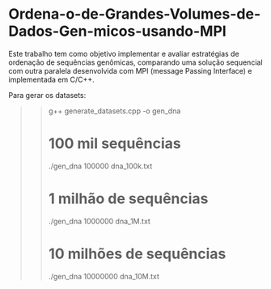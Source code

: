 # Ordena-o-de-Grandes-Volumes-de-Dados-Gen-micos-usando-MPI
Este trabalho tem como objetivo implementar e avaliar estratégias de ordenação de sequências genômicas, comparando uma solução sequencial com outra paralela desenvolvida com MPI (message Passing Interface) e implementada em C/C++.

Para gerar os datasets:
>> g++ generate_datasets.cpp -o gen_dna
>> 
>> # 100 mil sequências
>> ./gen_dna 100000 dna_100k.txt
>> 
>> # 1 milhão de sequências
>> ./gen_dna 1000000 dna_1M.txt
>>
>> # 10 milhões de sequências
>> ./gen_dna 10000000 dna_10M.txt
